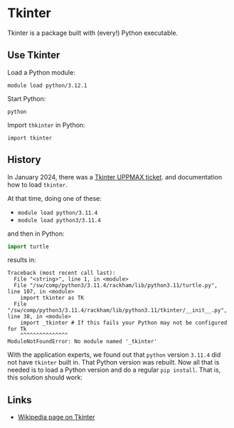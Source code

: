 # Tkinter

Tkinter is a package built with (every!) Python executable.

## Use Tkinter

Load a Python module:

```
module load python/3.12.1
```

Start Python:

```
python
```

Import `thkinter` in Python:

```
import tkinter
```

## History

In January 2024, there was a [Tkinter UPPMAX ticket](https://github.com/richelbilderbeek/ticket_286232).
and documentation how to load `tkinter`.

At that time, doing one of these:

 * `module load python/3.11.4`
 * `module load python3/3.11.4`

and then in Python:

```python
import turtle
```

results in:

```
Traceback (most recent call last):
  File "<string>", line 1, in <module>
  File "/sw/comp/python3/3.11.4/rackham/lib/python3.11/turtle.py", line 107, in <module>
    import tkinter as TK
  File "/sw/comp/python3/3.11.4/rackham/lib/python3.11/tkinter/__init__.py", line 38, in <module>
    import _tkinter # If this fails your Python may not be configured for Tk
    ^^^^^^^^^^^^^^^
ModuleNotFoundError: No module named '_tkinter'
```

With the application experts, we found out that `python` version `3.11.4`
did not have `tkinter` built in. That Python version was rebuilt.
Now all that is needed is to load a Python version and do a regular `pip install`.
That is, this solution should work:

## Links

 * [Wikipedia page on Tkinter](https://en.wikipedia.org/wiki/Tkinter)

